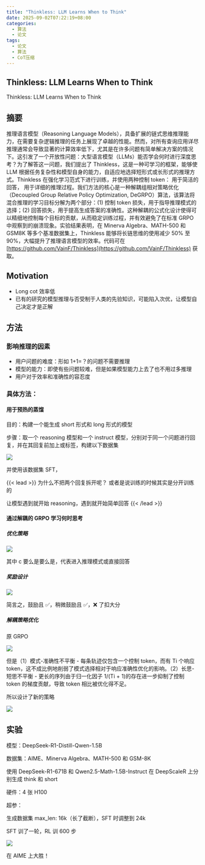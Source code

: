 ```yaml
---
title: "Thinkless: LLM Learns When to Think"
date: 2025-09-02T07:22:19+08:00
categories:
  - 算法
  - 论文
tags:
  - 论文
  - 算法
  - CoT压缩
---
```


## Thinkless: LLM Learns When to Think

Thinkless: LLM Learns When to Think

## 摘要

推理语言模型（Reasoning Language Models），具备扩展的链式思维推理能力，在需要复杂逻辑推理的任务上展现了卓越的性能。然而，对所有查询应用详尽推理通常会导致显著的计算效率低下，尤其是在许多问题有简单解决方案的情况下。这引发了一个开放性问题：大型语言模型（LLMs）能否学会何时进行深度思考？为了解答这一问题，我们提出了 Thinkless，这是一种可学习的框架，能够使 LLM 根据任务复杂性和模型自身的能力，自适应地选择短形式或长形式的推理方式。Thinkless 在强化学习范式下进行训练，并使用两种控制 token：<short> 用于简洁的回答，<think> 用于详细的推理过程。我们方法的核心是一种解耦组相对策略优化（Decoupled Group Relative Policy Optimization, DeGRPO）算法，该算法将混合推理的学习目标分解为两个部分：(1) 控制 token 损失，用于指导推理模式的选择；(2) 回答损失，用于提高生成答案的准确性。这种解耦的公式化设计使得可以精细地控制每个目标的贡献，从而稳定训练过程，并有效避免了在标准 GRPO 中观察到的崩溃现象。实验结果表明，在 Minerva Algebra、MATH-500 和 GSM8K 等多个基准数据集上，Thinkless 能够将长链思维的使用减少 50% 至 90%，大幅提升了推理语言模型的效率。代码可在 [https://github.com/VainF/Thinkless](https://github.com/VainF/Thinkless) 获取。

## Motivation

- Long cot 效率低
- 已有的研究的模型推理与否受制于人类的先验知识，可能陷入次优，让模型自己决定才是正解

## 方法

### 影响推理的因素

- 用户问题的难度：形如 1+1=？的问题不需要推理
- 模型的能力：即使有些问题较难，但是如果模型能力上去了也不用过多推理
- 用户对于效率和准确性的容忍度

### 具体方法：

#### 用于预热的蒸馏

目的：构建一个能生成 short 形式和 long 形式的模型

步骤：取一个 reasoning 模型和一个 instruct 模型，分别对于同一个问题进行回复，并在其回复前加上<think>或<short>标签，构建以下数据集

![](/post_imgs/Thinkless__LLM_Learns_When_to_Think/NrzUbstZKouzUPx9nGxcNshvn0e.png)

并使用该数据集 SFT，

{{< lead >}}
为什么不把两个回复拆开呢？
或者是说训练的时候其实是分开训练的

让模型遇到<think>就开始 reasoning，遇到<short>就开始简单回答
{{< /lead >}}

#### 通过解耦的 GRPO 学习何时思考

##### 优化策略

![](/post_imgs/Thinkless__LLM_Learns_When_to_Think/VhePbHtguoh6hrxQ8v4cb0O6nQc.png)

其中 c 要么是<think>要么是<short>，代表进入推理模式或直接回答

##### 奖励设计

![](/post_imgs/Thinkless__LLM_Learns_When_to_Think/TRsTbzcDMovGXRxkJmMcwCHBnic.png)

简言之，鼓励<short>且 ✅，稍微鼓励<think>且 ✅，❌ 了扣大分

##### 解耦策略优化

原 GRPO

![](/post_imgs/Thinkless__LLM_Learns_When_to_Think/RVtjboFGqorCXJx8504clBN8nge.png)

但是（1）模式-准确性不平衡 - 每条轨迹仅包含一个控制 token，而有 Ti 个响应 token，这不成比例地削弱了模式选择相对于响应准确性优化的影响。（2）长思-短思不平衡 - 更长的序列由于归一化因子 1/(Ti + 1)的存在进一步抑制了控制 token 的梯度贡献，导致<think> token 相比<short>被优化得不足。

所以设计了新的策略

![](/post_imgs/Thinkless__LLM_Learns_When_to_Think/QIdUbGkAWoxPvTxGQIKciOYhnEf.png)

## 实验

模型：DeepSeek-R1-Distill-Qwen-1.5B

数据集：AIME、Minerva Algebra、MATH-500 和 GSM-8K

使用 DeepSeek-R1-671B 和 Qwen2.5-Math-1.5B-Instruct 在 DeepScaleR 上分别生成 think 和 short

硬件：4 张 H100

超参：

生成数据集 max_len: 16k（长了截断），SFT 时调整到 24k

SFT 训了一轮，RL 训 600 步

![](/post_imgs/Thinkless__LLM_Learns_When_to_Think/Bq1UbJNiGoQEzAxO958cUYq2nVc.png)

在 AIME 上大胜！
